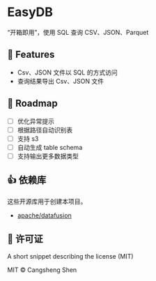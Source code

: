 # EasyDB

“开箱即用”，使用 SQL 查询 CSV、JSON、Parquet 

## 📖 Features

- Csv、JSON 文件以 SQL 的方式访问
- 查询结果导出 Csv、JSON 文件

## 🔮 Roadmap

- [ ] 优化异常提示
- [ ] 根据路径自动识别表
- [ ] 支持 s3
- [ ] 自动生成 table schema
- [ ] 支持输出更多数据类型

## 👍 依赖库

这些开源库用于创建本项目。

- [apache/datafusion](https://github.com/apache/datafusion)

## 📝 许可证

A short snippet describing the license (MIT)

MIT © Cangsheng Shen